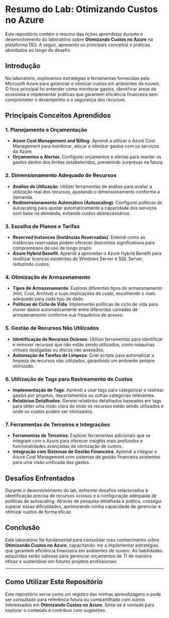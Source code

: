 # Resumo do Lab: Otimizando Custos no Azure

Este repositório contém o resumo das lições aprendidas durante o desenvolvimento do laboratório sobre **Otimizando Custos no Azure** na plataforma DIO. A seguir, apresento os principais conceitos e práticas abordados ao longo do desafio.

## Introdução

No laboratório, exploramos estratégias e ferramentas fornecidas pela Microsoft Azure para gerenciar e otimizar custos em ambientes de nuvem. O foco principal foi entender como monitorar gastos, identificar áreas de economia e implementar práticas que garantem eficiência financeira sem comprometer o desempenho e a segurança dos recursos.

## Principais Conceitos Aprendidos

### 1. Planejamento e Orçamentação

- **Azure Cost Management and Billing**: Aprendi a utilizar o Azure Cost Management para monitorar, alocar e otimizar gastos com os serviços da Azure.
- **Orçamentos e Alertas**: Configurei orçamentos e alertas para manter os gastos dentro dos limites estabelecidos, prevenindo surpresas na fatura.

### 2. Dimensionamento Adequado de Recursos

- **Análise de Utilização**: Utilizei ferramentas de análise para avaliar a utilização real dos recursos, ajustando o dimensionamento conforme a demanda.
- **Redimensionamento Automático (Autoscaling)**: Configurei políticas de autoscaling para ajustar automaticamente a capacidade dos serviços com base na demanda, evitando custos desnecessários.

### 3. Escolha de Planos e Tarifas

- **Reserved Instances (Instâncias Reservadas)**: Entendi como as instâncias reservadas podem oferecer descontos significativos para compromissos de uso de longo prazo.
- **Azure Hybrid Benefit**: Aprendi a aproveitar o Azure Hybrid Benefit para reutilizar licenças existentes do Windows Server e SQL Server, reduzindo custos.

### 4. Otimização de Armazenamento

- **Tipos de Armazenamento**: Explorei diferentes tipos de armazenamento (Hot, Cool, Archive) e suas implicações de custo, escolhendo o mais adequado para cada tipo de dado.
- **Políticas de Ciclo de Vida**: Implementei políticas de ciclo de vida para mover dados automaticamente entre diferentes camadas de armazenamento conforme sua frequência de acesso.

### 5. Gestão de Recursos Não Utilizados

- **Identificação de Recursos Ociosos**: Utilizei ferramentas para identificar e remover recursos que não estão sendo utilizados, como máquinas virtuais desligadas ou discos não anexados.
- **Automação de Tarefas de Limpeza**: Criei scripts para automatizar a limpeza de recursos não utilizados, garantindo um ambiente sempre otimizado.

### 6. Utilização de Tags para Rastreamento de Custos

- **Implementação de Tags**: Aprendi a usar tags para categorizar e rastrear gastos por projetos, departamentos ou outras categorias relevantes.
- **Relatórios Detalhados**: Gereiei relatórios detalhados baseados em tags para obter uma visão clara de onde os recursos estão sendo utilizados e onde os custos podem ser otimizados.

### 7. Ferramentas de Terceiros e Integrações

- **Ferramentas de Terceiros**: Explorei ferramentas adicionais que se integram com o Azure para oferecer insights mais profundos e funcionalidades avançadas de otimização de custos.
- **Integração com Sistemas de Gestão Financeira**: Aprendi a integrar o Azure Cost Management com sistemas de gestão financeira existentes para uma visão unificada dos gastos.

## Desafios Enfrentados

Durante o desenvolvimento do lab, enfrentei desafios relacionados à identificação precisa de recursos ociosos e à configuração adequada de políticas de autoscaling. Através de pesquisa detalhada e prática, consegui superar essas dificuldades, aprimorando minha capacidade de gerenciar e otimizar custos de forma eficaz.

## Conclusão

Este laboratório foi fundamental para consolidar meu conhecimento sobre **Otimizando Custos no Azure**, capacitando-me a implementar estratégias que garantem eficiência financeira em ambientes de nuvem. As habilidades adquiridas serão valiosas para gerenciar orçamentos de TI de maneira eficaz e sustentável em futuros projetos profissionais.

---

## Como Utilizar Este Repositório

Este repositório serve como um registro das minhas aprendizagens e pode ser consultado para referência futura ou compartilhado com outros interessados em **Otimizando Custos no Azure**. Sinta-se à vontade para explorar o conteúdo e contribuir com sugestões.

